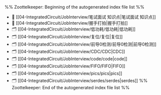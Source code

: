 %% Zoottelkeeper: Beginning of the autogenerated index file list  %%
- 📄 [[04-IntegratedCircuit/JobInterview/笔试面试 知识点|笔试面试 知识点]]
- 📄 [[04-IntegratedCircuit/JobInterview/握手打拍|握手打拍]]
- 🗂️ [[04-IntegratedCircuit/JobInterview/低功耗/低功耗|低功耗]]
- 🗂️ [[04-IntegratedCircuit/JobInterview/复位/复位|复位]]
- 🗂️ [[04-IntegratedCircuit/JobInterview/前导0检测/前导0检测|前导0检测]]
- 🗂️ [[04-IntegratedCircuit/JobInterview/CDC/CDC|CDC]]
- 🗂️ [[04-IntegratedCircuit/JobInterview/code/code|code]]
- 🗂️ [[04-IntegratedCircuit/JobInterview/FIFO/FIFO|FIFO]]
- 🗂️ [[04-IntegratedCircuit/JobInterview/pics/pics|pics]]
- 🗂️ [[04-IntegratedCircuit/JobInterview/serdes/serdes|serdes]]
%% Zoottelkeeper: End of the autogenerated index file list  %%
